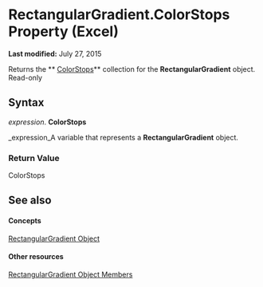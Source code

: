 
# RectangularGradient.ColorStops Property (Excel)

 **Last modified:** July 27, 2015

Returns the  ** [ColorStops](e138347b-f03c-2f50-bf61-f7f2182c9681.md)** collection for the **RectangularGradient** object. Read-only

## Syntax

 _expression_. **ColorStops**

 _expression_A variable that represents a  **RectangularGradient** object.


### Return Value

ColorStops


## See also


#### Concepts


 [RectangularGradient Object](e668d158-0436-cb27-a6f5-e27453681d66.md)
#### Other resources


 [RectangularGradient Object Members](b321b453-767b-2036-666f-021db4c71eba.md)
